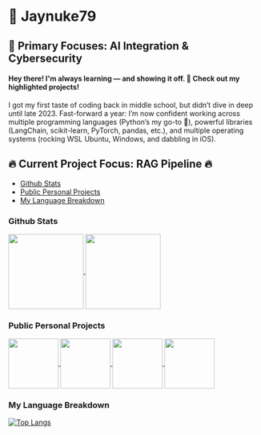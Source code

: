 # 🧠 Jaynuke79  
## 🎯 Primary Focuses: AI Integration & Cybersecurity  
#### Hey there! I'm always learning — and showing it off. 👀 Check out my highlighted projects!

I got my first taste of coding back in middle school, but didn’t dive in deep until late 2023. Fast-forward a year: I’m now confident working across multiple programming languages (Python’s my go-to 🐍), powerful libraries (LangChain, scikit-learn, PyTorch, pandas, etc.), and multiple operating systems (rocking WSL Ubuntu, Windows, and dabbling in iOS).  

## 🔥 Current Project Focus: RAG Pipeline 🔥

- [Github Stats](#github-stats)
- [Public Personal Projects](#public-personal-projects)
- [My Language Breakdown](#my-language-breakdown)


### Github Stats
<a href="https://github.com/anuraghazra/github-readme-stats">
  <img height=150 align="center" src="https://github-readme-stats-beta-six-31.vercel.app/api?username=Jaynuke79&show_icons=true&theme=chartreuse-dark&border_radius=9&custom_title=Jaynuke79's%20Github%20Stats" />
</a>
<a href="https://github.com/anuraghazra/convoychat">
  <img height=150 align="center" src="https://github-readme-stats-beta-six-31.vercel.app/api?username=Jaynuke79&show_icons=true&theme=chartreuse-dark&border_radius=9&custom_title=Jaynuke79's%20Github%20Stats&locale=cn" />
</a>

### Public Personal Projects
<a href="https://github.com/anuraghazra/github-readme-stats">
  <img height=100 align="center" src="https://github-readme-stats-beta-six-31.vercel.app/api/pin/?username=Jaynuke79&repo=AutoMenu&theme=chartreuse-dark&description_lines_count=2" />
</a>
<a href="https://github.com/anuraghazra/convoychat">
  <img height=100 align="center" src="https://github-readme-stats-beta-six-31.vercel.app/api/pin/?username=Jaynuke79&repo=WeatherApiApp&theme=chartreuse-dark&description_lines_count=2" />
</a>
<a href="https://github.com/anuraghazra/convoychat">
  <img height=100 align="center" src="https://github-readme-stats-beta-six-31.vercel.app/api/pin/?username=Jaynuke79&repo=PokemonDetector&theme=chartreuse-dark&description_lines_count=2" />
</a>
<a href="https://github.com/anuraghazra/convoychat">
  <img height=100 align="center" src="https://github-readme-stats-beta-six-31.vercel.app/api/pin/?username=Jaynuke79&repo=100PrisonerProblem&theme=chartreuse-dark&description_lines_count=2" />
</a>

### My Language Breakdown
[![Top Langs](https://github-readme-stats-beta-six-31.vercel.app/api/top-langs/?username=Jaynuke79&size_weight=0.1&count_weight=0.9&theme=chartreuse-dark&&layout=pie&exclude_repo=github-readme-stats,Portfolio,Jaynuke79,test_pages)](https://github.com/anuraghazra/github-readme-stats)



<!---
Jaynuke79/Jaynuke79 is a ✨ special ✨ repository because its `README.md` (this file) appears on your GitHub profile.
You can click the Preview link to take a look at your changes.
--->
